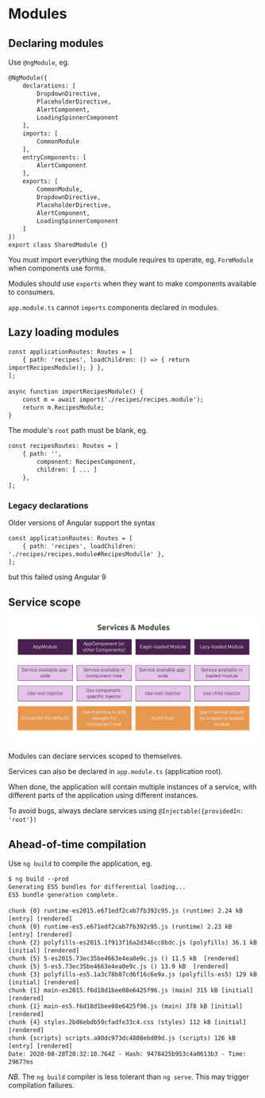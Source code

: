 # Modules

## Declaring modules

Use `@ngModule`, eg.

```
@NgModule({
    declarations: [
        DropdownDirective,
        PlaceholderDirective,
        AlertComponent,
        LoadingSpinnerComponent
    ],
    imports: [
        CommonModule
    ],
    entryComponents: [
        AlertComponent
    ],
    exports: [
        CommonModule,
        DropdownDirective,
        PlaceholderDirective,
        AlertComponent,
        LoadingSpinnerComponent
    ]
})
export class SharedModule {}
```

You must import everything the module requires to operate, eg. `FormModule` when components use forms.

Modules should use `exports` when they want to make components available to consumers.

`app.module.ts` cannot `imports` components declared in modules.

## Lazy loading modules

```
const applicationRoutes: Routes = [
    { path: 'recipes', loadChildren: () => { return importRecipesModule(); } },
];

async function importRecipesModule() {
    const m = await import('./recipes/recipes.module');
    return m.RecipesModule;
}
```

The module's `root` path must be blank, eg.

```
const recipesRoutes: Routes = [
    { path: '',
        component: RecipesComponent,
        children: [ ... ]
    },
];
```

### Legacy declarations

Older versions of Angular support the syntax

```
const applicationRoutes: Routes = [
    { path: 'recipes', loadChildren: './recipes/recipes.module#RecipesModulle' },
];
```

but this failed using Angular 9

## Service scope

![services & modules](./images/module-services.png)

Modules can declare services scoped to themselves.

Services can also be declared in `app.module.ts` (application root).

When done, the application will contain multiple instances of a service, with different parts of the application using different instances.

To avoid bugs, always declare services using `@Injectable({providedIn: 'root'})`

## Ahead-of-time compilation

Use `ng build` to compile the application, eg.

```
$ ng build --prod
Generating ES5 bundles for differential loading...
ES5 bundle generation complete.

chunk {0} runtime-es2015.e671edf2cab7fb392c95.js (runtime) 2.24 kB [entry] [rendered]
chunk {0} runtime-es5.e671edf2cab7fb392c95.js (runtime) 2.23 kB [entry] [rendered]
chunk {2} polyfills-es2015.1f913f16a2d346cc8bdc.js (polyfills) 36.1 kB [initial] [rendered]
chunk {5} 5-es2015.73ec35be4663e4ea0e9c.js () 11.5 kB  [rendered]
chunk {5} 5-es5.73ec35be4663e4ea0e9c.js () 13.9 kB  [rendered]
chunk {3} polyfills-es5.1a3c78b07cd6f16c6e9a.js (polyfills-es5) 129 kB [initial] [rendered]
chunk {1} main-es2015.f6d18d1bee08e6425f96.js (main) 315 kB [initial] [rendered]
chunk {1} main-es5.f6d18d1bee08e6425f96.js (main) 378 kB [initial] [rendered]
chunk {4} styles.2bd6ebdb59cfadfe33c4.css (styles) 112 kB [initial] [rendered]
chunk {scripts} scripts.a80dc973dc4808ebd09d.js (scripts) 126 kB [entry] [rendered]
Date: 2020-08-28T20:32:10.764Z - Hash: 9478425b953c4a0613b3 - Time: 29677ms
```

*NB.* The `ng build` compiler is less tolerant than `ng serve`. This may trigger compilation failures.

